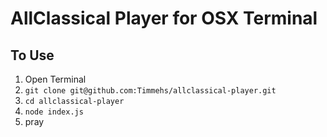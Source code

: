 # AllClassical Player for OSX Terminal

## To Use
1. Open Terminal
2. `git clone git@github.com:Timmehs/allclassical-player.git`
3. `cd allclassical-player`
4. `node index.js`
5. pray

